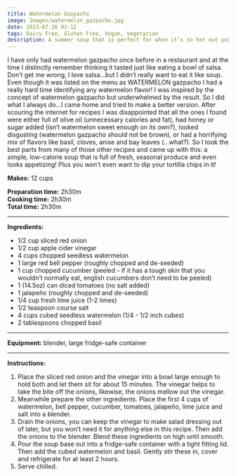 ```yaml
---
title: Watermelon Gazpacho
image: Images/watermelon_gazpacho.jpg
date: 2013-07-16 01-12
tags: Dairy Free, Gluten Free, Vegan, Vegetarian
description: A summer soup that is perfect for when it’s so hot out you can’t imagine eating anything.
---
```

I have only had watermelon gazpacho once before in a restaurant and at the time I distinctly remember thinking it tasted just like eating a bowl of salsa. Don’t get me wrong, I love salsa...but I didn’t really want to eat it like soup. Even though it was listed on the menu as WATERMELON gazpacho I had a really hard time identifying any watermelon flavor! I was inspired by the concept of watermelon gazpacho but underwhelmed by the result. So I did what I always do...I came home and tried to make a better version. After scouring the internet for recipes I was disappointed that all the ones I found were either full of olive oil (unnecessary calories and fat),  had honey or sugar added (isn’t watermelon sweet enough on its own?), looked disgusting (watermelon gazpacho should not be brown), or had a horrifying mix of flavors like basil, cloves, anise and bay leaves (...what?). So I took the best parts from many of those other recipes and came up with this: a simple, low-calorie soup that is full of fresh, seasonal produce and even looks appetizing! Plus you won’t even want to dip your tortilla chips in it!


**Makes:** 12 cups

**Preparation time:** 2h30m  
**Cooking time:** 2h30m  
**Total time:** 2h30m

---

**Ingredients:**

- 1/2 cup sliced red onion
- 1/2 cup apple cider vinegar
- 4  cups chopped seedless watermelon
- 1  large red bell pepper (roughly chopped and de-seeded)
- 1  cup chopped cucumber (peeled - if it has a tough skin that you wouldn’t normally eat, english cucumbers don’t need to be peeled)
- 1 (14.5oz)  can diced tomatoes (no salt added)
- 1 jalapeño (roughly chopped and de-seeded)
- 1/4  cup fresh lime juice (1-2 limes)
- 1/2 teaspoon course salt
- 4 cups cubed seedless watermelon (1/4 - 1/2 inch cubes)
- 2 tablespoons chopped basil


---

**Equipment:** blender, large fridge-safe container

---

**Instructions:**

1. Place the sliced red onion and the vinegar into a bowl large enough to hold both and let them sit for about 15 minutes. The vinegar helps to take the bite off the onions, likewise, the onions mellow out the vinegar. 
1. Meanwhile prepare the other ingredients. Place the first 4 cups of watermelon, bell pepper, cucumber, tomatoes, jalapeño, lime juice and salt into a blender. 
1. Drain the onions, you can keep the vinegar to make salad dressing out of later, but you won’t need it for anything else in this recipe. Then add the onions to the blender. Blend these ingredients on high until smooth.
1. Pour the soup base out into a fridge-safe container with a tight fitting lid. Then add the cubed watermelon and basil. Gently stir these in, cover and refrigerate for at least 2 hours. 
1. Serve chilled.

